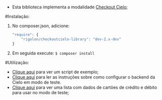 * Esta biblioteca implementa a modalidade [Checkout Cielo](http://developercielo.github.io/Checkout-Cielo/);

#Instalação:

1. No composer.json, adicione:
    ```javascript
    "require": {
        "rigolon/checkoutcielo-library": "dev-2.x-dev"
    }
    ```

2. Em seguida execute:
    `$ composer install`

#Utilização:

* [Clique aqui](https://github.com/rigolon/CheckoutCielo-Library/blob/2.x-dev/example.php) para ver um
script de exemplo;
* [Clique aqui](http://developercielo.github.io/Checkout-Cielo/) para ler as instruções sobre como configurar o
backend da Cielo em modo de teste.
* [Clique aqui](https://github.com/rigolon/CheckoutCielo-Library/blob/2.x-dev/card_numbers_for_testing.txt)
para ver uma lista com dados de cartões de crédito e débito para usar no modo de teste;
